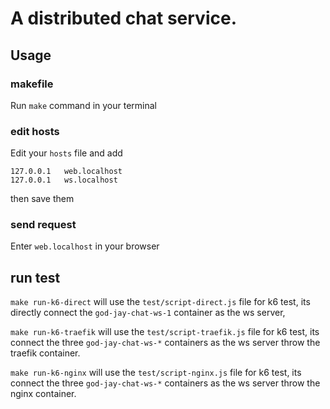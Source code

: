 # A distributed chat service.

## Usage

### makefile

Run `make` command in your terminal

### edit hosts

Edit your `hosts` file and add

```
127.0.0.1   web.localhost
127.0.0.1   ws.localhost 
```

then save them

### send request

Enter `web.localhost` in your browser

## run test

```make run-k6-direct``` will use the `test/script-direct.js` file for k6 test,
its directly connect the `god-jay-chat-ws-1` container as the ws server,

```make run-k6-traefik``` will use the `test/script-traefik.js` file for k6 test,
its connect the three `god-jay-chat-ws-*` containers as the ws server throw the traefik container.

```make run-k6-nginx``` will use the `test/script-nginx.js` file for k6 test,
its connect the three `god-jay-chat-ws-*` containers as the ws server throw the nginx container.